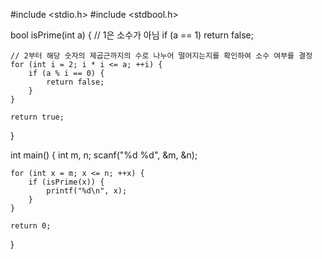 #include <stdio.h>
#include <stdbool.h>


bool isPrime(int a) {
    // 1은 소수가 아님
    if (a == 1) return false;

    // 2부터 해당 숫자의 제곱근까지의 수로 나누어 떨어지는지를 확인하여 소수 여부를 결정
    for (int i = 2; i * i <= a; ++i) {
        if (a % i == 0) {
            return false; 
        }
    }

    return true;
}


int main() {
    int m, n;
    scanf("%d %d", &m, &n);


    for (int x = m; x <= n; ++x) {
        if (isPrime(x)) {
            printf("%d\n", x); 
        }
    }

    return 0; 
}

